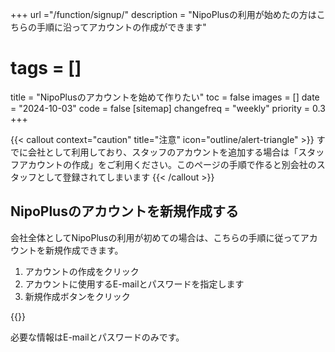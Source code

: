 +++
url ="/function/signup/"
description = "NipoPlusの利用が始めたの方はこちらの手順に沿ってアカウントの作成ができます"
# tags = []
title = "NipoPlusのアカウントを始めて作りたい"
toc = false
images = []
date = "2024-10-03"
code = false
[sitemap]
  changefreq = "weekly"
  priority = 0.3
+++

{{< callout context="caution" title="注意" icon="outline/alert-triangle" >}}
すでに会社として利用しており、スタッフのアカウントを追加する場合は「スタッフアカウントの作成」をご利用ください。このページの手順で作ると別会社のスタッフとして登録されてしまいます
{{< /callout >}}

## NipoPlusのアカウントを新規作成する

会社全体としてNipoPlusの利用が初めての場合は、こちらの手順に従ってアカウントを新規作成できます。

1. アカウントの作成をクリック
2. アカウントに使用するE-mailとパスワードを指定します
3. 新規作成ボタンをクリック

{{<iTablet filename="signup" msg="初めて利用する際はアカウントを作ってね" alice="shield">}}

必要な情報はE-mailとパスワードのみです。

